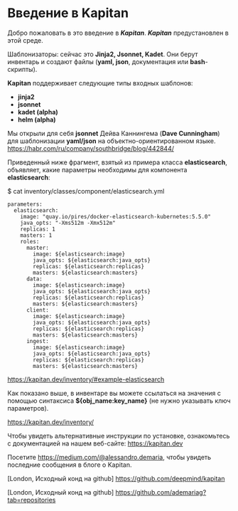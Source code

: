 # Введение в Kapitan

Добро пожаловать в это введение в ***Kapitan***. 
***Kapitan*** предустановлен в этой среде.

Шаблонизаторы: сейчас это **Jinja2, Jsonnet, Kadet**. Они берут инвентарь и создают файлы (**yaml, json**, документация или **bash**-скрипты).

**Kapitan** поддерживает следующие типы входных шаблонов:
 - **jinja2**
 - **jsonnet**
 - **kadet (alpha)**
 - **helm (alpha)**

Мы открыли для себя **jsonnet** Дейва Каннингема (**Dave Cunningham**) для шаблонизации **yaml/json** на объектно-ориентированном языке.
https://habr.com/ru/company/southbridge/blog/442844/

Приведенный ниже фрагмент, взятый из примера класса **elasticsearch**, объявляет, какие параметры необходимы для компонента **elasticsearch**:

$ cat inventory/classes/component/elasticsearch.yml

```
parameters:
  elasticsearch:
    image: "quay.io/pires/docker-elasticsearch-kubernetes:5.5.0"
    java_opts: "-Xms512m -Xmx512m"
    replicas: 1
    masters: 1
    roles:
      master:
        image: ${elasticsearch:image}
        java_opts: ${elasticsearch:java_opts}
        replicas: ${elasticsearch:replicas}
        masters: ${elasticsearch:masters}
      data:
        image: ${elasticsearch:image}
        java_opts: ${elasticsearch:java_opts}
        replicas: ${elasticsearch:replicas}
        masters: ${elasticsearch:masters}
      client:
        image: ${elasticsearch:image}
        java_opts: ${elasticsearch:java_opts}
        replicas: ${elasticsearch:replicas}
        masters: ${elasticsearch:masters}
      ingest:
        image: ${elasticsearch:image}
        java_opts: ${elasticsearch:java_opts}
        replicas: ${elasticsearch:replicas}
        masters: ${elasticsearch:masters}
```

https://kapitan.dev/inventory/#example-elasticsearch

Как показано выше, в инвентаре вы можете ссылаться на значения с помощью синтаксиса **${obj_name:key_name}** (не нужно указывать ключ параметров).

https://kapitan.dev/inventory/


Чтобы увидеть альтернативные инструкции по установке, ознакомьтесь с документацией на нашем веб-сайте: https://kapitan.dev

Посетите https://medium.com/@alessandro.demaria, чтобы увидеть последние сообщения в блоге о Kapitan.

[London, Исходный конд на github] https://github.com/deepmind/kapitan

[London, Исходный конд на github] https://github.com/ademariag?tab=repositories


